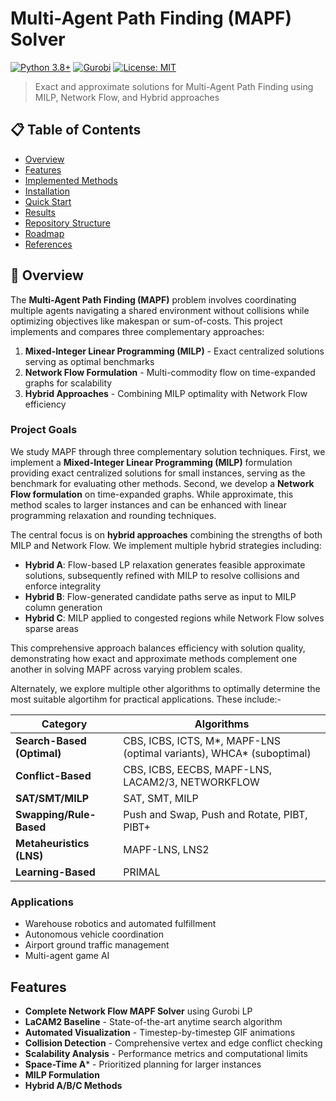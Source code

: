# Multi-Agent Path Finding (MAPF) Solver

[![Python 3.8+](https://img.shields.io/badge/python-3.8+-blue.svg)](https://www.python.org/downloads/)
[![Gurobi](https://img.shields.io/badge/Gurobi-12.0-green.svg)](https://www.gurobi.com/)
[![License: MIT](https://img.shields.io/badge/License-MIT-yellow.svg)](https://opensource.org/licenses/MIT)

> Exact and approximate solutions for Multi-Agent Path Finding using MILP, Network Flow, and Hybrid approaches

## 📋 Table of Contents

- [Overview](#overview)
- [Features](#features)
- [Implemented Methods](#implemented-methods)
- [Installation](#installation)
- [Quick Start](#quick-start)
- [Results](#results)
- [Repository Structure](#repository-structure)
- [Roadmap](#roadmap)
- [References](#references)

## 🎯 Overview

The **Multi-Agent Path Finding (MAPF)** problem involves coordinating multiple agents navigating a shared environment without collisions while optimizing objectives like makespan or sum-of-costs. This project implements and compares three complementary approaches:

1. **Mixed-Integer Linear Programming (MILP)** - Exact centralized solutions serving as optimal benchmarks
2. **Network Flow Formulation** - Multi-commodity flow on time-expanded graphs for scalability
3. **Hybrid Approaches** - Combining MILP optimality with Network Flow efficiency

### Project Goals

We study MAPF through three complementary solution techniques. First, we implement a **Mixed-Integer Linear Programming (MILP)** formulation providing exact centralized solutions for small instances, serving as the benchmark for evaluating other methods. Second, we develop a **Network Flow formulation** on time-expanded graphs. While approximate, this method scales to larger instances and can be enhanced with linear programming relaxation and rounding techniques.

The central focus is on **hybrid approaches** combining the strengths of both MILP and Network Flow. We implement multiple hybrid strategies including:

- **Hybrid A**: Flow-based LP relaxation generates feasible approximate solutions, subsequently refined with MILP to resolve collisions and enforce integrality
- **Hybrid B**: Flow-generated candidate paths serve as input to MILP column generation
- **Hybrid C**: MILP applied to congested regions while Network Flow solves sparse areas

This comprehensive approach balances efficiency with solution quality, demonstrating how exact and approximate methods complement one another in solving MAPF across varying problem scales.

Alternately, we explore multiple other algorithms to optimally determine the most suitable algortihm for practical applications. These include:-

| Category                   | Algorithms                                                           |
| -------------------------- | -------------------------------------------------------------------- |
| **Search-Based (Optimal)** | CBS, ICBS, ICTS, M*, MAPF-LNS (optimal variants), WHCA* (suboptimal) |
| **Conflict-Based**         | CBS, ICBS, EECBS, MAPF-LNS, LACAM2/3, NETWORKFLOW                    |
| **SAT/SMT/MILP**           | SAT, SMT, MILP                                                       |
| **Swapping/Rule-Based**    | Push and Swap, Push and Rotate, PIBT, PIBT+                          |
| **Metaheuristics (LNS)**   | MAPF-LNS, LNS2                                                       |
| **Learning-Based**         | PRIMAL                                                               |


### Applications
- Warehouse robotics and automated fulfillment
- Autonomous vehicle coordination
- Airport ground traffic management
- Multi-agent game AI

## Features

- **Complete Network Flow MAPF Solver** using Gurobi LP
- **LaCAM2 Baseline** - State-of-the-art anytime search algorithm
- **Automated Visualization** - Timestep-by-timestep GIF animations
- **Collision Detection** - Comprehensive vertex and edge conflict checking
- **Scalability Analysis** - Performance metrics and computational limits
- **Space-Time A*** - Prioritized planning for larger instances
-  **MILP Formulation**
-  **Hybrid A/B/C Methods** 



